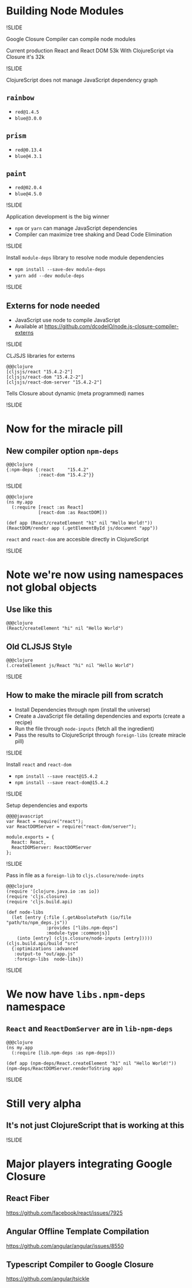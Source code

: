 # Building Node Modules

!SLIDE

Google Closure Compiler can compile node modules

Current production React and React DOM 53k With ClojureScript via Closure it's 32k

!SLIDE

ClojureScript does not manage JavaScript dependency graph

## `rainbow`

- `red@1.4.5`
- `blue@3.0.0`

## `prism`

- `red@0.13.4`
- `blue@4.3.1`

## `paint`

- `red@02.0.4`
- `blue@4.5.0`

!SLIDE

Application development is the big winner

- `npm` or `yarn` can manage JavaScript dependencies
- Compiler can maximize tree shaking and Dead Code Elimination

!SLIDE

Install `module-deps` library to resolve node module dependencies

- `npm install --save-dev module-deps`
- `yarn add --dev module-deps`


!SLIDE

## Externs for node needed

- JavaScript use node to compile JavaScript
- Available at https://github.com/dcodeIO/node.js-closure-compiler-externs

!SLIDE

CLJSJS libraries for externs

    @@@clojure
    [cljsjs/react "15.4.2-2"]
    [cljsjs/react-dom "15.4.2-2"]
    [cljsjs/react-dom-server "15.4.2-2"]

Tells Closure about dynamic (meta programmed) names

!SLIDE

# Now for the miracle pill
## New compiler option `npm-deps`

    @@@clojure
    {:npm-deps {:react     "15.4.2"
                :react-dom "15.4.2"}}

!SLIDE

    @@@clojure
    (ns my.app
      (:require [react :as React]
                [react-dom :as ReactDOM]))

    (def app (React/createElement "h1" nil "Hello World!"))
    (ReactDOM/render app (.getElementById js/document "app"))

`react` and `react-dom` are accesible directly in ClojureScript

!SLIDE

# Note we're now using namespaces not global objects

## Use like this

    @@@clojure
    (React/createElement "hi" nil "Hello World")

## Old CLJSJS Style

    @@@clojure
    (.createElement js/React "hi" nil "Hello World")

!SLIDE

## How to make the miracle pill from scratch
- Install Dependencies through npm (install the universe)
- Create a JavaScript file detailing dependencies and exports (create a recipe)
- Run the file through `node-inputs` (fetch all the ingredient)
- Pass the results to ClojureScript through `foreign-libs` (create miracle pill)

!SLIDE

Install `react` and `react-dom`

- `npm install --save react@15.4.2`
- `npm install --save react-dom@15.4.2`

!SLIDE

Setup dependencies and exports

    @@@@javascript
    var React = require("react");
    var ReactDOMServer = require("react-dom/server");

    module.exports = {
      React: React,
      ReactDOMServer: ReactDOMServer
    };

!SLIDE

Pass in file as a `foreign-lib` to `cljs.closure/node-inpts`

    @@@clojure
    (require '[clojure.java.io :as io])
    (require 'cljs.closure)
    (require 'cljs.build.api)

    (def node-libs
      (let [entry {:file (.getAbsolutePath (io/file "path/to/npm_deps.js"))
                   :provides ["libs.npm-deps"]
                   :module-type :commonjs}]
        (into [entry] (cljs.closure/node-inputs [entry]))))
    (cljs.build.api/build "src"
      {:optimizations :advanced
       :output-to "out/app.js"
       :foreign-libs  node-libs})

!SLIDE

# We now have `libs.npm-deps` namespace
## `React` and `ReactDomServer` are in `lib-npm-deps`

    @@@clojure
    (ns my.app
      (:require [lib.npm-deps :as npm-deps]))

    (def app (npm-deps/React.createElement "h1" nil "Hello World!"))
    (npm-deps/ReactDOMServer.renderToString app)


!SLIDE

# Still very alpha
## It's not just ClojureScript that is working at this

!SLIDE

# Major players integrating Google Closure

## React Fiber
https://github.com/facebook/react/issues/7925

## Angular Offline Template Compilation
https://github.com/angular/angular/issues/8550

## Typescript Compiler to Google Closure
https://github.com/angular/tsickle
